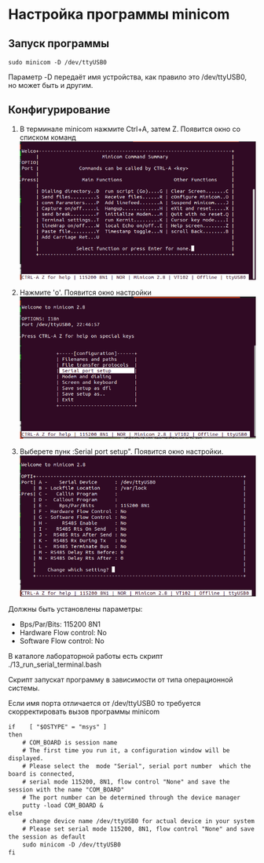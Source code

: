 # Настройка программы minicom

## Запуск программы

```
sudo minicom -D /dev/ttyUSB0
```
Параметр -D передаёт имя устройства, как правило это /dev/ttyUSB0, но может быть и другим.

## Конфигурирование

1. В терминале minicom нажмите  Ctrl+A, затем Z. Появится окно со списком команд
![](./minicom_1.png)

2. Нажмите 'o'. Появится окно настройки
![](./minicom_2.png)

3. Выберете пунк :Serial port setup". Появится окно настройки. 
![](./minicom_3.png)

  Должны быть установлены параметры:
* Bps/Par/Bits: 115200 8N1
* Hardware Flow control: No
* Software Flow control: No
    

В каталоге лабораторной работы есть скрипт ./13_run_serial_terminal.bash

Скрипт запускат программу в зависимости от типа операционной системы.

Если имя порта отличается от /dev/ttyUSB0 то требуется скорректировать вызов программы minicom

```
if    [ "$OSTYPE" = "msys" ]  
then
    # COM_BOARD is session name
    # The first time you run it, a configuration window will be displayed. 
    # Please select the  mode "Serial", serial port number  which the board is connected, 
    # serial mode 115200, 8N1, flow control "None" and save the session with the name "COM_BOARD"
    # The port number can be determined through the device manager
    putty -load COM_BOARD &
else
    # change device name /dev/ttyUSB0 for actual device in your system
    # Please set serial mode 115200, 8N1, flow control "None" and save the session as default
    sudo minicom -D /dev/ttyUSB0 
fi
```